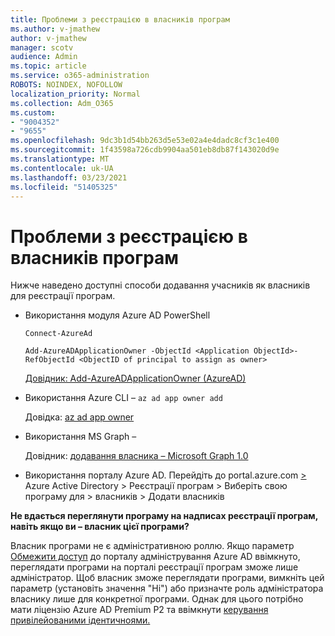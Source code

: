 ```yaml
---
title: Проблеми з реєстрацією в власників програм
ms.author: v-jmathew
author: v-jmathew
manager: scotv
audience: Admin
ms.topic: article
ms.service: o365-administration
ROBOTS: NOINDEX, NOFOLLOW
localization_priority: Normal
ms.collection: Adm_O365
ms.custom:
- "9004352"
- "9655"
ms.openlocfilehash: 9dc3b1d54bb263d5e53e02a4e4dadc8cf3c1e400
ms.sourcegitcommit: 1f43598a726cdb9904aa501eb8db87f143020d9e
ms.translationtype: MT
ms.contentlocale: uk-UA
ms.lasthandoff: 03/23/2021
ms.locfileid: "51405325"
---
```

# <a name="app-registration-owner-issues"></a>Проблеми з реєстрацією в власників програм

Нижче наведено доступні способи додавання учасників як власників для реєстрації програм.

- Використання модуля Azure AD PowerShell

    `Connect-AzureAd`

    `Add-AzureADApplicationOwner -ObjectId <Application ObjectId>-RefObjectId <ObjectID of principal to assign as owner>`

    [Довідник: Add-AzureADApplicationOwner (AzureAD)](https://docs.microsoft.com/powershell/module/azuread/add-azureadapplicationowner)
- Використання Azure CLI – `az ad app owner add`

    Довідка: [az ad app owner](https://docs.microsoft.com/cli/azure/ad/app/owner)
- Використання MS Graph –

    Довідник: [додавання власника – Microsoft Graph 1.0](https://docs.microsoft.com/graph/api/application-post-owners)
- Використання порталу Azure AD. Перейдіть до portal.azure.com [>](https://portal.azure.com/) Azure Active Directory > Реєстрації програм > Виберіть свою програму для > власників > Додати власників

**Не вдається переглянути програму на надписах реєстрації програм, навіть якщо ви – власник цієї програми?**

Власник програми не є адміністративною роллю. Якщо параметр [Обмежити доступ](https://docs.microsoft.com/azure/active-directory/fundamentals/users-default-permissions) до порталу адміністрування Azure AD ввімкнуто, переглядати програми на порталі реєстрації програм зможе лише адміністратор. Щоб власник зможе переглядати програми, вимкніть цей параметр (установіть значення "Ні") або призначте роль адміністратора власнику лише для конкретної програми. Однак для цього потрібно мати ліцензію Azure AD Premium P2 та ввімкнути [керування привілейованими ідентичноями.](https://docs.microsoft.com/azure/active-directory/privileged-identity-management/pim-configure)
